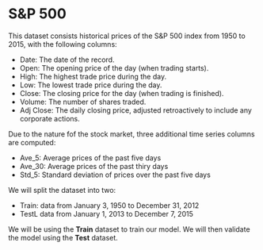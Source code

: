 # S&P 500

This dataset consists historical prices of the S&P 500 index from 1950 to 2015, with the following columns:

- Date: The date of the record.
- Open: The opening price of the day (when trading starts).
- High: The highest trade price during the day.
- Low: The lowest trade price during the day.
- Close: The closing price for the day (when trading is finished).
- Volume: The number of shares traded.
- Adj Close: The daily closing price, adjusted retroactively to include any corporate actions.

Due to the nature fof the stock market, three additional time series columns are computed:

- Ave_5: Average prices of the past five days
- Ave_30: Average prices of the past thiry days
- Std_5: Standard deviation of prices over the past five days

We will split the dataset into two:

- Train: data from January 3, 1950 to December 31, 2012
- TestL data from January 1, 2013 to December 7, 2015

We will be using the **Train** dataset to train our model. We will then validate the model using the **Test** dataset.


